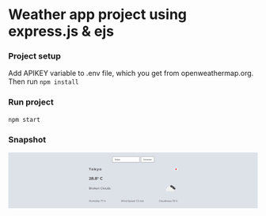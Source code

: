 # Weather app project using express.js & ejs

### Project setup

Add APIKEY variable to .env file, which you get from openweathermap.org. Then run `npm install`

### Run project

```
npm start
```

### Snapshot

![weather-app](./snapshot.png)

<!-- Built on 7 Sep 2022 -->
